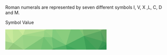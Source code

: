 Roman numerals are represented by seven different symbols I, V, X ,L, C, D and M.

Symbol Value

![alt text](../easy.png)
